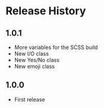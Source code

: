 # Release History

## 1.0.1

* More variables for the SCSS build
* New I/O class
* New Yes/No class
* New emoji class

## 1.0.0

* First release
